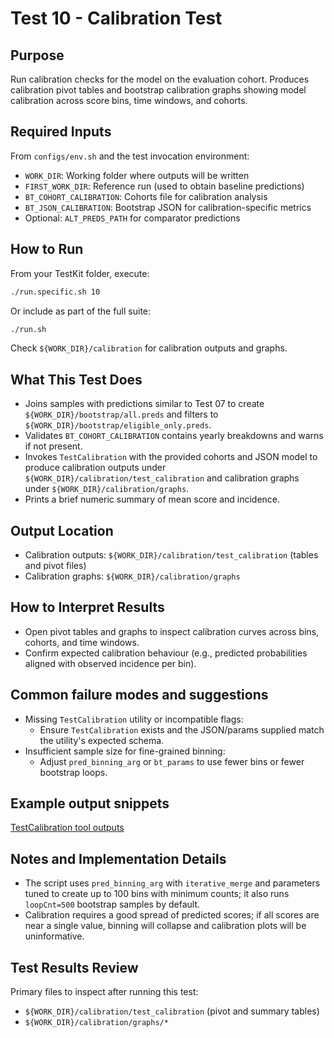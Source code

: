 # Test 10 - Calibration Test

## Purpose

Run calibration checks for the model on the evaluation cohort. Produces calibration pivot tables and bootstrap calibration graphs showing model calibration across score bins, time windows, and cohorts.

## Required Inputs

From `configs/env.sh` and the test invocation environment:

- `WORK_DIR`: Working folder where outputs will be written
- `FIRST_WORK_DIR`: Reference run (used to obtain baseline predictions)
- `BT_COHORT_CALIBRATION`: Cohorts file for calibration analysis
- `BT_JSON_CALIBRATION`: Bootstrap JSON for calibration-specific metrics
- Optional: `ALT_PREDS_PATH` for comparator predictions

## How to Run

From your TestKit folder, execute:

```bash
./run.specific.sh 10
```

Or include as part of the full suite:

```bash
./run.sh
```

Check `${WORK_DIR}/calibration` for calibration outputs and graphs.

## What This Test Does

- Joins samples with predictions similar to Test 07 to create `${WORK_DIR}/bootstrap/all.preds` and filters to `${WORK_DIR}/bootstrap/eligible_only.preds`.
- Validates `BT_COHORT_CALIBRATION` contains yearly breakdowns and warns if not present.
- Invokes `TestCalibration` with the provided cohorts and JSON model to produce calibration outputs under `${WORK_DIR}/calibration/test_calibration` and calibration graphs under `${WORK_DIR}/calibration/graphs`.
- Prints a brief numeric summary of mean score and incidence.

## Output Location

- Calibration outputs: `${WORK_DIR}/calibration/test_calibration` (tables and pivot files)
- Calibration graphs: `${WORK_DIR}/calibration/graphs`

## How to Interpret Results

- Open pivot tables and graphs to inspect calibration curves across bins, cohorts, and time windows.
- Confirm expected calibration behaviour (e.g., predicted probabilities aligned with observed incidence per bin).

## Common failure modes and suggestions

- Missing `TestCalibration` utility or incompatible flags:
    * Ensure `TestCalibration` exists and the JSON/params supplied match the utility's expected schema.
- Insufficient sample size for fine-grained binning:
    * Adjust `pred_binning_arg` or `bt_params` to use fewer bins or fewer bootstrap loops.

## Example output snippets

[TestCalibration tool outputs](../../../Guide%20for%20common%20actions/Calibrate%20model,%20and%20calibration%20test.md)

## Notes and Implementation Details

- The script uses `pred_binning_arg` with `iterative_merge` and parameters tuned to create up to 100 bins with minimum counts; it also runs `loopCnt=500` bootstrap samples by default.
- Calibration requires a good spread of predicted scores; if all scores are near a single value, binning will collapse and calibration plots will be uninformative.

## Test Results Review

Primary files to inspect after running this test:

- `${WORK_DIR}/calibration/test_calibration` (pivot and summary tables)
- `${WORK_DIR}/calibration/graphs/*`

